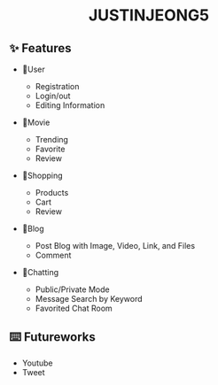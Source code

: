 <h1 align="center">JUSTINJEONG5</h1>

## ✨ Features
- 🧸User
  - Registration
  - Login/out
  - Editing Information

- 🍿Movie
  - Trending
  - Favorite
  - Review

- 🛒Shopping
  - Products
  - Cart
  - Review

- 📓Blog
  - Post Blog with Image, Video, Link, and Files
  - Comment

- 💬Chatting
  - Public/Private Mode
  - Message Search by Keyword
  - Favorited Chat Room

## ⌨️ Futureworks
- Youtube
- Tweet
